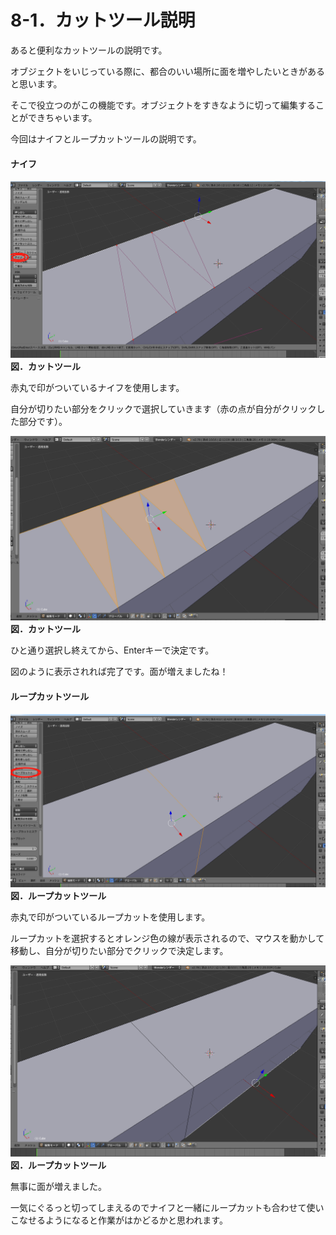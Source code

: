 # 8-1．カットツール説明

あると便利なカットツールの説明です。

オブジェクトをいじっている際に、都合のいい場所に面を増やしたいときがあると思います。

そこで役立つのがこの機能です。オブジェクトをすきなように切って編集することができちゃいます。



今回はナイフとループカットツールの説明です。

#### ナイフ

![](/Graphics/Blender/cut1.png)**図．カットツール**

赤丸で印がついているナイフを使用します。

自分が切りたい部分をクリックで選択していきます（赤の点が自分がクリックした部分です）。

![](/Graphics/Blender/cut2.png)**図．カットツール**

ひと通り選択し終えてから、Enterキーで決定です。

図のように表示されれば完了です。面が増えましたね！

#### 

#### ループカットツール

![](/Graphics/Blender/Loopcut1.png)**図．ループカットツール**

赤丸で印がついているループカットを使用します。

ループカットを選択するとオレンジ色の線が表示されるので、マウスを動かして移動し、自分が切りたい部分でクリックで決定します。

![](/Graphics/Blender/Loopcut2.png)**図．ループカットツール**

無事に面が増えました。

一気にぐるっと切ってしまえるのでナイフと一緒にループカットも合わせて使いこなせるようになると作業がはかどるかと思われます。

